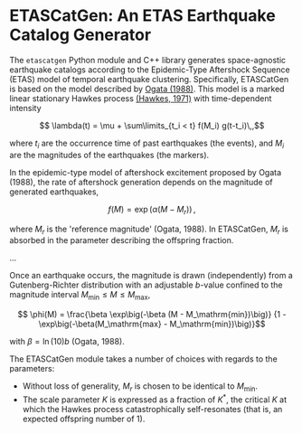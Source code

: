 # ETASCatGen: An ETAS Earthquake Catalog Generator
The `etascatgen` Python module and C++ library generates space-agnostic earthquake
catalogs according to the Epidemic-Type Aftershock Sequence (ETAS) model of temporal
earthquake clustering. Specifically, ETASCatGen is based on the model described by
[Ogata (1988)](https://doi.org/10.2307/2288914). This model is a marked linear stationary
Hawkes process [(Hawkes, 1971)](doi.org/10.1111/j.2517-6161.1971.tb01530.x) with time-dependent intensity

```math
    \lambda(t) = \mu + \sum\limits_{t_i < t} f(M_i) g(t-t_i)\,,
```

where $`t_i`$ are the occurrence time of past earthquakes (the events), and $`M_i`$ are the magnitudes of the earthquakes (the markers).

In the epidemic-type model of aftershock excitement proposed by Ogata (1988), the rate of aftershock generation depends on the magnitude of generated earthquakes,

```math
    f(M) = \exp\big(\alpha(M - M_r)\big)\,,
```

where $`M_r`$ is the 'reference magnitude' (Ogata, 1988). In ETASCatGen, $`M_r`$ is absorbed in
the parameter describing the offspring fraction.

...

Once an earthquake occurs, the magnitude is drawn (independently) from a Gutenberg-Richter
distribution with an adjustable $`b`$-value confined to the magnitude interval
$`M_\mathrm{min} \leq M \leq M_\mathrm{max}`$,

```math
    \phi(M) = \frac{\beta \exp\big(-\beta (M - M_\mathrm{min})\big)}
                   {1 - \exp\big(-\beta(M_\mathrm{max} - M_\mathrm{min})\big)}
```

with $`\beta = \ln(10) b`$ (Ogata, 1988).

The ETASCatGen module takes a number of choices with regards to the parameters:
 - Without loss of generality, $`M_r`$ is chosen to be identical to $`M_\mathrm{min}`$.
 - The scale parameter $`K`$ is expressed as a fraction of $`K^*`$, the critical $`K`$
   at which the Hawkes process catastrophically self-resonates (that is, an expected
   offspring number of 1).